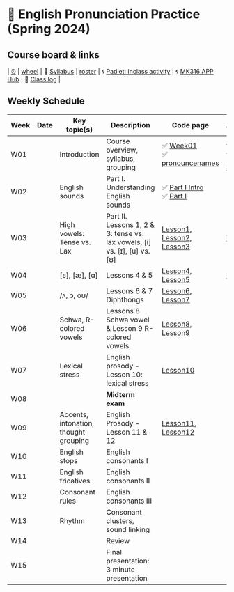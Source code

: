 # 🌿 English Pronunciation Practice (Spring 2024)

## Course board & links
| [⏰](https://time-stuff.com/embed.html) | [wheel](https://wheelofnames.com/) | 💾 [Syllabus](https://github.com/MK316/Spring2024/raw/main/Engpro/Syllabus_Engpro_topost.pdf) | [roster](https://github.com/MK316/Spring2024/blob/main/Engpro/S24-engpro-roster.csv) | 🌀 [Padlet: inclass activity](https://padlet.com/mirankim316/S24Engpro) | 🌀 [MK316 APP Hub](https://mrkim21.github.io/classes/classmain.html) | 🌴 [Class log](https://github.com/MK316/Spring2024/blob/main/log-engpro.md) |

## Weekly Schedule

|Week|Date|Key topic(s)|Description|Code page|Assignments|
|--|--|--|--|--|--|
|W01||Introduction|Course overview, syllabus, grouping|✅ [Week01](https://github.com/MK316/Spring2024/blob/main/Engpro/Engpro_W01.ipynb)<br>✅ [pronouncenames](https://github.com/MK316/Spring2024/blob/main/DLTESOL/PronounceYourName.ipynb)|[🎯survey](https://forms.gle/xcNdf7gxZFCsxEH9A),<br>[🎯 HW01](https://github.com/MK316/Spring2024/blob/main/Engpro/data/HW01.md)<br>[🎯Recording Schedule](https://docs.google.com/spreadsheets/d/1YHP5Devdyopz4DGBIqhS_rk3R0gIHrSHeLvLUtHiD6o/edit?usp=sharing)|
|W02||English sounds|Part I. Understanding English sounds|✅ [Part I Intro](https://github.com/MK316/Spring2024/blob/main/Engpro/Engpro_Part1_sub.ipynb) <br> ✅ [Part I](https://github.com/MK316/Spring2024/blob/main/Engpro/Engpro_Part01.ipynb)||
|W03||High vowels: Tense vs. Lax|Part II. Lessons 1, 2 & 3: tense vs. lax vowels, [i] vs. [ɪ], [u] vs. [ʊ]|[Lesson1](https://github.com/MK316/Spring2024/blob/main/Engpro/Lesson01.ipynb), [Lesson2](https://github.com/MK316/Spring2024/blob/main/Engpro/Lesson02.ipynb), [Lesson3](https://github.com/MK316/Spring2024/blob/main/Engpro/Lesson03.ipynb)| [TOEIC score](https://forms.gle/CpYi965GVUDsx4d3A)|
|W04||[ɛ], [æ], [ɑ]|Lessons 4 & 5 |[Lesson4](https://github.com/MK316/Spring2024/blob/main/Engpro/Lesson04.ipynb), [Lesson5](https://github.com/MK316/Spring2024/blob/main/Engpro/Lesson5.ipynb)|[HW02 LMS](https://rec.ac.kr/gnu)|
|W05||/ʌ, ɔ, oʊ/|Lessons 6 & 7 Diphthongs|[Lesson6](https://github.com/MK316/Spring2024/blob/main/Engpro/Lesson6.ipynb), [Lesson7](https://github.com/MK316/Spring2024/blob/main/Engpro/Lesson7.ipynb)||
|W06||Schwa, R-colored vowels|Lessons 8 Schwa vowel & Lesson 9 R-colored vowels|[Lesson8](https://github.com/MK316/Spring2024/blob/main/Engpro/Lesson8.ipynb), [Lesson9](https://github.com/MK316/Spring2024/blob/main/Engpro/Lesson9.ipynb)||
|W07||Lexical stress|English prosody - Lesson 10: lexical stress|[Lesson10](https://github.com/MK316/Spring2024/blob/main/Engpro/Lesson10.ipynb)||
|W08|||**Midterm exam**|||
|W09||Accents, intonation, thought grouping|English Prosody - Lesson 11 & 12|[Lesson11](https://github.com/MK316/Spring2024/blob/main/Engpro/Lesson11.ipynb), [Lesson12](https://github.com/MK316/Spring2024/blob/main/Engpro/Lesson12.ipynb)||
|W10||English stops|English consonants I|||
|W11||English fricatives|English consonants II|||
|W12||Consonant rules|English consonants III|||
|W13||Rhythm|Consonant clusters, sound linking|||
|W14|||Review|||
|W15|||Final presentation: 3 minute presentation|||
